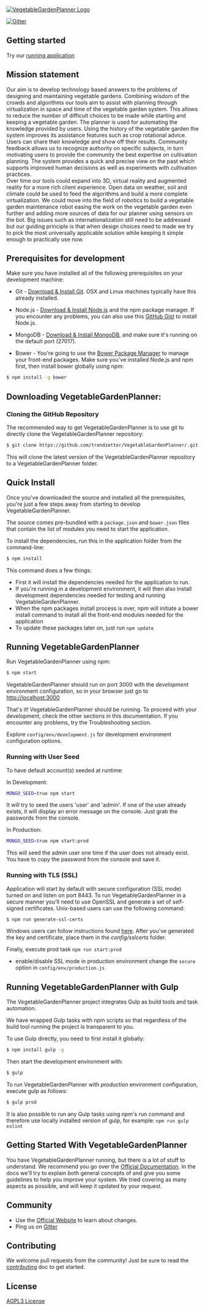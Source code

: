 [![VegetableGardenPlanner Logo](http://www.vegetablegardenplanner.org/modules/core/client/img/brand/en.png)](http://www.VegetableGardenPlanner.org/)

[![Gitter](https://badges.gitter.im/Join%20Chat.svg)](https://gitter.im/VegetableGardenPlanner/Lobby)

## Getting started
Try our [running application](http://www.VegetableGardenPlanner.org) 

## Mission statement
Our aim is to develop technology based answers to the problems of designing and maintaining vegetable gardens. Combining wisdom of the crowds and algorithms our tools aim to assist with planning through virtualization in space and time of the vegetable garden system. This allows to reduce the number of difficult choices to be made while starting and keeping a vegetable garden. The planner is used for automating the knowledge provided by users. Using the history of the vegetable garden the system improves its assistance features such as crop rotational advice. Users can share their knowledge and show off their results. Community feedback allows us to recognize authority on specific subjects, in turn motivating users to provide the community the best expertise on cultivation planning. The system provides a quick and precise view on the past which supports improved human decisions as well as experiments with cultivation practices.  
Over time our tools could expand into 3D, virtual reality and augmented reality for a more rich client experience. Open data on weather, soil and climate could be used to feed the algorithms and build a more complete virtualization. We could move into the field of robotics to build a vegetable garden maintenance robot easing the work on the vegetable garden even further and adding more sources of data for our planner using sensors on the bot.
Big issues such as internationalization still need to be addressed but our guiding principle is that when design choices need to made we try to pick the most universally applicable solution while keeping it simple enough to practically use now.

## Prerequisites for development
Make sure you have installed all of the following prerequisites on your development machine:

* Git - [Download & Install Git](https://git-scm.com/downloads). OSX and Linux machines typically have this already installed.

* Node.js - [Download & Install Node.js](https://nodejs.org/en/download/) and the npm package manager. If you encounter any problems, you can also use this [GitHub Gist](https://gist.github.com/isaacs/579814) to install Node.js.

* MongoDB - [Download & Install MongoDB](http://www.mongodb.org/downloads), and make sure it's running on the default port (27017).

* Bower - You're going to use the [Bower Package Manager](http://bower.io/) to manage your front-end packages. Make sure you've installed Node.js and npm first, then install bower globally using npm:

```bash
$ npm install -g bower
```

## Downloading VegetableGardenPlanner:

### Cloning the GitHub Repository
The recommended way to get VegetableGardenPlanner is to use git to directly clone the VegetableGardenPlanner repository:

```bash
$ git clone https://github.com/trendzetter/VegetableGardenPlanner/.git VegetableGardenPlanner
```

This will clone the latest version of the VegetableGardenPlanner repository to a VegetableGardenPlanner folder.

## Quick Install
Once you've downloaded the source and installed all the prerequisites, you're just a few steps away from starting to develop VegetableGardenPlanner.

The source comes pre-bundled with a `package.json` and `bower.json` files that contain the list of modules you need to start the application.

To install the dependencies, run this in the application folder from the command-line:

```bash
$ npm install
```

This command does a few things:
* First it will install the dependencies needed for the application to run.
* If you're running in a development environment, it will then also install development dependencies needed for testing and running VegetableGardenPlanner.
* When the npm packages install process is over, npm will initiate a bower install command to install all the front-end modules needed for the application
* To update these packages later on, just run `npm update`

## Running VegetableGardenPlanner

Run VegetableGardenPlanner using npm:

```bash
$ npm start
```

VegetableGardenPlanner should run on port 3000 with the *development* environment configuration, so in your browser just go to [http://localhost:3000](http://localhost:3000)

That's it! VegetableGardenPlanner should be running. To proceed with your development, check the other sections in this documentation.
If you encounter any problems, try the Troubleshooting section.

Explore `config/env/development.js` for development environment configuration options.

### Running with User Seed
To have default account(s) seeded at runtime:

In Development:
```bash
MONGO_SEED=true npm start
```
It will try to seed the users 'user' and 'admin'. If one of the user already exists, it will display an error message on the console. Just grab the passwords from the console.

In Production:
```bash
MONGO_SEED=true npm start:prod
```
This will seed the admin user one time if the user does not already exist. You have to copy the password from the console and save it.

### Running with TLS (SSL)
Application will start by default with secure configuration (SSL mode) turned on and listen on port 8443.
To run VegetableGardenPlanner in a secure manner you'll need to use OpenSSL and generate a set of self-signed certificates. Unix-based users can use the following command:

```bash
$ npm run generate-ssl-certs
```

Windows users can follow instructions found [here](http://www.websense.com/support/article/kbarticle/How-to-use-OpenSSL-and-Microsoft-Certification-Authority).
After you've generated the key and certificate, place them in the *config/sslcerts* folder.

Finally, execute prod task `npm run start:prod`
* enable/disable SSL mode in production environment change the `secure` option in `config/env/production.js`

## Running VegetableGardenPlanner with Gulp

The VegetableGardenPlanner project integrates Gulp as build tools and task automation.

We have wrapped Gulp tasks with npm scripts so that regardless of the build tool running the project is transparent to you.

To use Gulp directly, you need to first install it globally:

```bash
$ npm install gulp -g
```

Then start the development environment with:

```bash
$ gulp
```

To run VegetableGardenPlanner with *production* environment configuration, execute gulp as follows:

```bash
$ gulp prod
```

It is also possible to run any Gulp tasks using npm's run command and therefore use locally installed version of gulp, for example: `npm run gulp eslint`

## Getting Started With VegetableGardenPlanner
You have VegetableGardenPlanner running, but there is a lot of stuff to understand. We recommend you go over the [Official Documentation](http://VegetableGardenPlanner.org/docs.html).
In the docs we'll try to explain both general concepts of and give you some guidelines to help you improve your system. We tried covering as many aspects as possible, and will keep it updated by your request.

## Community
* Use the [Official Website](http://www.VegetableGardenPlanner.org) to learn about changes.
* Ping us on [Gitter](https://gitter.im/VegetableGardenPlanner/Lobby)

## Contributing
We welcome pull requests from the community! Just be sure to read the [contributing](https://github.com/VegetableGardenPlanner/mean/blob/master/CONTRIBUTING.md) doc to get started.


## License
[AGPL3 License](LICENSE.md)
